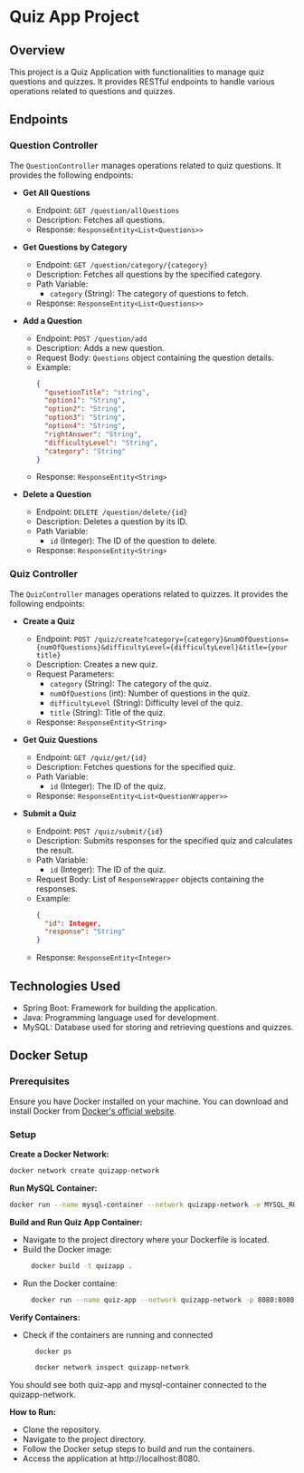 # Quiz App Project

## Overview

This project is a Quiz Application with functionalities to manage quiz questions and quizzes. It provides RESTful endpoints to handle various operations related to questions and quizzes.

## Endpoints

### Question Controller

The `QuestionController` manages operations related to quiz questions. It provides the following endpoints:

- **Get All Questions**
  - Endpoint: `GET /question/allQuestions`
  - Description: Fetches all questions.
  - Response: `ResponseEntity<List<Questions>>`

- **Get Questions by Category**
  - Endpoint: `GET /question/category/{category}`
  - Description: Fetches all questions by the specified category.
  - Path Variable: 
    - `category` (String): The category of questions to fetch.
  - Response: `ResponseEntity<List<Questions>>`

- **Add a Question**
  - Endpoint: `POST /question/add`
  - Description: Adds a new question.
  - Request Body: `Questions` object containing the question details.
  - Example:
    ```json
    {
      "qusetionTitle": "string",
      "option1": "String",
      "option2": "String",
      "option3": "String",
      "option4": "String",
      "rightAnswer": "String",
      "difficultyLevel": "String",
      "category": "String"
    }
    ```
  - Response: `ResponseEntity<String>`

- **Delete a Question**
  - Endpoint: `DELETE /question/delete/{id}`
  - Description: Deletes a question by its ID.
  - Path Variable: 
    - `id` (Integer): The ID of the question to delete.
  - Response: `ResponseEntity<String>`

### Quiz Controller

The `QuizController` manages operations related to quizzes. It provides the following endpoints:

- **Create a Quiz**
  - Endpoint: `POST /quiz/create?category={category}&numOfQuestions={numOfQuestions}&difficultyLevel={difficultyLevel}&title={your title}`
  - Description: Creates a new quiz.
  - Request Parameters:
    - `category` (String): The category of the quiz.
    - `numOfQuestions` (int): Number of questions in the quiz.
    - `difficultyLevel` (String): Difficulty level of the quiz.
    - `title` (String): Title of the quiz.
  - Response: `ResponseEntity<String>`

- **Get Quiz Questions**
  - Endpoint: `GET /quiz/get/{id}`
  - Description: Fetches questions for the specified quiz.
  - Path Variable: 
    - `id` (Integer): The ID of the quiz.
  - Response: `ResponseEntity<List<QuestionWrapper>>`

- **Submit a Quiz**
  - Endpoint: `POST /quiz/submit/{id}`
  - Description: Submits responses for the specified quiz and calculates the result.
  - Path Variable: 
    - `id` (Integer): The ID of the quiz.
  - Request Body: List of `ResponseWrapper` objects containing the responses.
  - Example:
    ```json
    {
      "id": Integer,
      "response": "String"
    }
    ```
  - Response: `ResponseEntity<Integer>`

## Technologies Used

- Spring Boot: Framework for building the application.
- Java: Programming language used for development.
- MySQL: Database used for storing and retrieving questions and quizzes.

## Docker Setup

### Prerequisites

Ensure you have Docker installed on your machine. You can download and install Docker from [Docker's official website](https://www.docker.com/products/docker-desktop).

### Setup

 **Create a Docker Network:**
   ```sh
   docker network create quizapp-network
   ```
 **Run MySQL Container:**
   ```sh
   docker run --name mysql-container --network quizapp-network -e MYSQL_ROOT_PASSWORD=password -e MYSQL_DATABASE=quizapp -p 3307:3306 -d mysql:latest
   ```
 **Build and Run Quiz App Container:**

  - Navigate to the project directory where your Dockerfile is located.
  - Build the Docker image:
       ```sh
         docker build -t quizapp .
       ```
  - Run the Docker containe:
      ```sh
        docker run --name quiz-app --network quizapp-network -p 8080:8080 -d quizapp
       ```
      
  **Verify Containers:**

  - Check if the containers are running and connected
      ```sh
         docker ps
       ```
      ```sh
         docker network inspect quizapp-network
      ```
You should see both quiz-app and mysql-container connected to the quizapp-network.

  **How to Run:**
  - Clone the repository.
  - Navigate to the project directory.
  - Follow the Docker setup steps to build and run the containers.
  - Access the application at http://localhost:8080.
    
   
